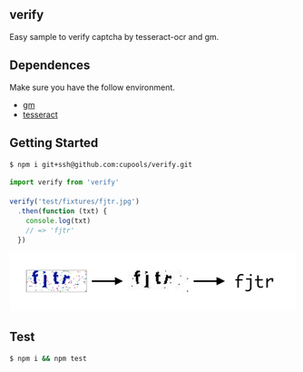 ## verify

Easy sample to verify captcha by tesseract-ocr and gm.

## Dependences
Make sure you have the follow environment.

- [gm](https://github.com/aheckmann/gm#getting-started)
- [tesseract](https://github.com/desmondmorris/node-tesseract#installation)

## Getting Started

```bash
$ npm i git+ssh@github.com:cupools/verify.git
```

```js
import verify from 'verify'

verify('test/fixtures/fjtr.jpg')
  .then(function (txt) {
    console.log(txt)
    // => 'fjtr'
  })
```

![sample](docs/sample.png)

## Test

```bash
$ npm i && npm test
```
